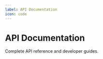 ```yaml
---
label: API Documentation
icon: code
---
```


# API Documentation

Complete API reference and developer guides.
